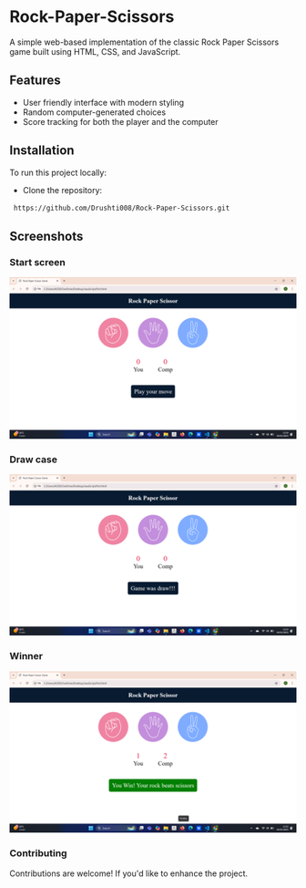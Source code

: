 # Rock-Paper-Scissors
A simple web-based implementation of the classic Rock Paper Scissors game built using HTML, CSS, and JavaScript.

## Features
- User friendly interface with modern styling <br/>
- Random computer-generated choices <br/>
- Score tracking for both the player and the computer <br/>

## Installation
To run this project locally:<br/>
- Clone the repository:<br/>
```bash
 https://github.com/Drushti008/Rock-Paper-Scissors.git
 ```

## Screenshots
### Start screen
![ss1](Screenshots/ss1.png)
### Draw case
![ss2](Screenshots/ss2.png)
### Winner
![ss3](Screenshots/ss3.png)

### Contributing
Contributions are welcome! If you'd like to enhance the project.
